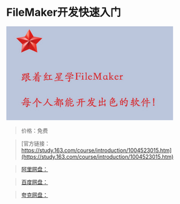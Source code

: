 # FileMaker开发快速入门

![img](../../../assets/study163/free/6AE005C227EFD74F075CC617634DCF1B.jpg)

> 价格：免费

> [官方链接：https://study.163.com/course/introduction/1004523015.htm](https://study.163.com/course/introduction/1004523015.htm)

> [阿里网盘：]()

> [百度网盘：]()

> [夸克网盘：]()
